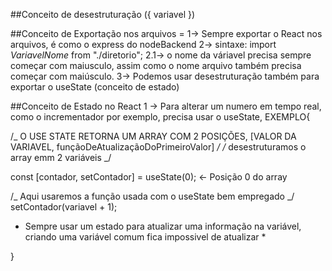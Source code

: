 ##Conceito de desestruturação ({ variavel })

##Conceito de Exportação nos arquivos =
1-> Sempre exportar o React nos arquivos, é como o express do nodeBackend
2-> sintaxe: import $VariavelNome$ from "./diretorio";
2.1-> o nome da váriavel precisa sempre começar com maiusculo, assim como o nome arquivo também precisa começar com maiúsculo.
3-> Podemos usar desestruturação também para exportar o useState (conceito de estado)

##Conceito de Estado no React
1 -> Para alterar um numero em tempo real, como o incrementador por exemplo, precisa usar o useState, EXEMPLO{

/_ O USE STATE RETORNA UM ARRAY COM 2 POSIÇÕES, [VALOR DA VARIAVEL, funçãoDeAtualizaçãoDoPrimeiroValor] _/
/_ desestruturamos o array emm 2 variáveis _/

const [contador, setContador] = useState(0); <- Posição 0 do array

/_ Aqui usaremos a função usada com o useState bem empregado _/
setContador(variavel + 1);

- Sempre usar um estado para atualizar uma informação na variável, criando uma variável comum fica impossivel de atualizar \*

}
